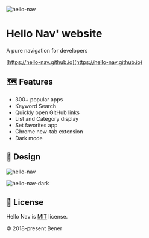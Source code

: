 ![hello-nav](https://raw.githubusercontent.com/hello-nav/hello-nav/main/doc/images/logo-text.png)


# Hello Nav' website

A pure navigation for developers

[https://hello-nav.github.io](https://hello-nav.github.io)

## 🗺 Features

- 300+ popular apps
- Keyword Search
- Quickly open GitHub links
- List and Category display
- Set favorites app
- Chrome new-tab extension
- Dark mode

## 🎨 Design

![hello-nav](https://raw.githubusercontent.com/hello-nav/hello-nav/main/doc/images/hello-nav.png)

![hello-nav-dark](https://raw.githubusercontent.com/hello-nav/hello-nav/main/doc/images/hello-nav-dark.png)

## 📄 License

Hello Nav is [MIT](https://github.com/hello-nav/hello-nav/blob/master/LICENSE) license.

© 2018-present Bener

